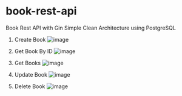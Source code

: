 # book-rest-api
Book Rest API with Gin Simple Clean Architecture using PostgreSQL 

1. Create Book 
![image](https://user-images.githubusercontent.com/68774609/229130844-9f7d574a-42a0-4d50-9145-a3726eb5491c.png)

2. Get Book By ID 
![image](https://user-images.githubusercontent.com/68774609/229130971-dc8ca09e-70eb-4f10-b4df-5b018dd959ca.png)

3. Get Books 
![image](https://user-images.githubusercontent.com/68774609/229131051-caba2d63-82e2-4b7f-8ac1-ecd1d24ba5d1.png)

4. Update Book 
![image](https://user-images.githubusercontent.com/68774609/229131261-e1c9c173-8683-4a16-bc88-a5de8f1064ab.png)

5. Delete Book 
![image](https://user-images.githubusercontent.com/68774609/229131348-914f9e5d-3b88-41d0-8765-f3ee519df2bb.png)

